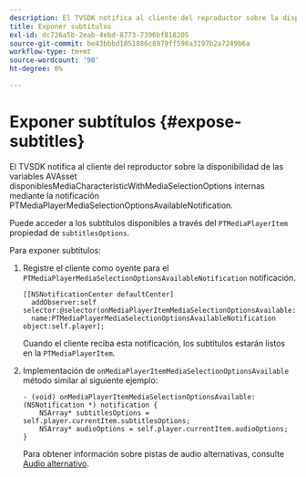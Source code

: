 ```yaml
---
description: El TVSDK notifica al cliente del reproductor sobre la disponibilidad de las variables AVAsset disponiblesMediaCharacteristicWithMediaSelectionOptions internas mediante la notificación PTMediaPlayerMediaSelectionOptionsAvailableNotification.
title: Exponer subtítulos
exl-id: dc726a5b-2eab-4ebd-8773-7396bf818205
source-git-commit: be43bbbd1051886c8979ff590a3197b2a7249b6a
workflow-type: tm+mt
source-wordcount: '90'
ht-degree: 0%

---
```


# Exponer subtítulos {#expose-subtitles}

El TVSDK notifica al cliente del reproductor sobre la disponibilidad de las variables AVAsset disponiblesMediaCharacteristicWithMediaSelectionOptions internas mediante la notificación PTMediaPlayerMediaSelectionOptionsAvailableNotification.

Puede acceder a los subtítulos disponibles a través del `PTMediaPlayerItem` propiedad de `subtitlesOptions`.

Para exponer subtítulos:

1. Registre el cliente como oyente para el `PTMediaPlayerMediaSelectionOptionsAvailableNotification` notificación.

   ```
   [[NSNotificationCenter defaultCenter]  
     addObserver:self selector:@selector(onMediaPlayerItemMediaSelectionOptionsAvailable:)  
     name:PTMediaPlayerMediaSelectionOptionsAvailableNotification object:self.player];
   ```

   Cuando el cliente reciba esta notificación, los subtítulos estarán listos en la `PTMediaPlayerItem`.
1. Implementación de `onMediaPlayerItemMediaSelectionOptionsAvailable` método similar al siguiente ejemplo:

   ```
   - (void) onMediaPlayerItemMediaSelectionOptionsAvailable:(NSNotification *) notification { 
       NSArray* subtitlesOptions = self.player.currentItem.subtitlesOptions; 
       NSArray* audioOptions = self.player.currentItem.audioOptions; 
   }
   ```

   Para obtener información sobre pistas de audio alternativas, consulte  [Audio alternativo](../alternate-audio/c-psdk-ios-1.4-alternate-audio.md).
